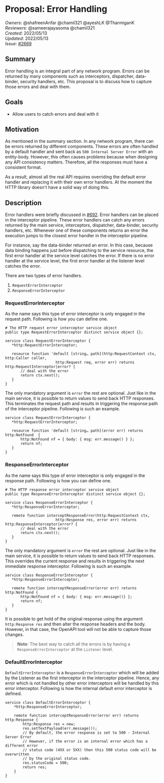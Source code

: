 # Proposal: Error Handling

_Owners_: @shafreenAnfar @chamil321 @ayeshLK @TharmiganK  
_Reviewers_: @sameerajayasoma @chamil321    
_Created_: 2022/05/13  
_Updated_: 2022/05/13  
_Issue_: [#2669](https://github.com/ballerina-platform/ballerina-standard-library/issues/2669)

## Summary
Error handling is an integral part of any network program. Errors can be returned by many components such as 
interceptors, dispatcher, data-binder, security handlers, etc. This proposal is to discuss how to capture those 
errors and deal with them.

## Goals
- Allow users to catch errors and deal with it

## Motivation

As mentioned in the summary section. In any network program, there can be errors returned by different components. 
These errors are often handled by a default handler and sent back as `500 Internal Server Error` with an entity-body.
However, this often causes problems because when designing any API consistency matters. Therefore, all the responses 
must have a consistent format.

As a result, almost all the real API requires overriding the default error handler and replacing it with their own 
error handlers. At the moment the HTTP library doesn't have a solid way of doing this.

## Description

Error handlers were briefly discussed in [#692](https://github.com/ballerina-platform/ballerina-standard-library/issues/692).
Error handlers can be placed in the interceptor pipeline. These error handlers can catch any errors returned by the 
main service, interceptors, dispatcher, data-binder, security handlers, etc.  Whenever one of these components returns 
an error the execution jumps to the closest error handler in the interceptor pipeline.

For instance, say the data-binder returned an error. In this case, because data binding happens just before dispatching 
to the service resource, the first error handler at the service level catches the error. If there is no error handler at
the service level, the first error handler at the listener level catches the error.

There are two types of error handlers.
1. `RequestErrorInterceptor`
2. `ResponseErrorInterceptor`

### RequestErrorInterceptor
As the name says this type of error interceptor is only engaged in the request path. Following is how you can define one.

```ballerina
# The HTTP request error interceptor service object  
public type RequestErrorInterceptor distinct service object {};

service class RequestErrorInterceptor {
   *http:RequestErrorInterceptor;
 
   resource function 'default [string… path](http:RequestContext ctx, http:Caller caller,
                       http:Request req, error err) returns http:RequestInterceptor|error? {
       // deal with the error
       return ctx.next();
   }
}
```
The only mandatory argument is `error` the rest are optional. Just like in the main service, it is possible to return 
values to send back HTTP responses. This terminates the request path and results in triggering the response path of the 
interceptor pipeline. Following is such an example.

```ballerina
service class RequestErrorInterceptor {
   *http:RequestErrorInterceptor;
 
   resource function 'default [string… path](error err) returns http:NotFound  {
       http:NotFound nf = { body: { msg: err.message() } };
       return nf;
   }
}
```

### ResponseErrorInterceptor
As the name says this type of error interceptor is only engaged in the response path. Following is how you can define one.
```ballerina
# The HTTP response error interceptor service object  
public type ResponseErrorInterceptor distinct service object {};

service class ResponseErrorInterceptor {
   *http:ResponseErrorInterceptor;
 
   remote function interceptResponseError(http:RequestContext ctx,
                       http:Response res, error err) returns http:ResponseInterceptor|error? {
       // deal with the error
       return ctx.next();
   }
}
```
The only mandatory argument is `error` the rest are optional. Just like in the main service, it is possible to return 
values to send back HTTP responses. This overrides the current response and results in triggering the next immediate
response interceptor. Following is such an example.

```ballerina
service class ResponseErrorInterceptor {
   *http:ResponseErrorInterceptor;
 
   remote function interceptResponseError(error err) returns http:NotFound {
       http:NotFound nf = { body: { msg: err.message()} };
       return nf;
   }
}
```
It is possible to get hold of the original response using the argument `http:Response res` and then alter the response 
headers and the body. However, in that case, the OpenAPI tool will not be able to capture those changes.

> **Note**: The best way to catch all the errors is by having a `ResponseErrorInterceptor` at the `Listener` level.

### DefaultErrorInterceptor
`DefaultErrorInterceptor` is a `ResponseErrorInterceptor` which will be added by the Listener as the 
first interceptor in the interceptor pipeline. Hence, any error which is not handled by other error interceptors 
will be handled by this error interceptor. Following is how the internal default error interceptor is defined.

```ballerina
service class DefaultErrorInterceptor {
    *http:ResponseErrorInterceptor;

    remote function interceptResponseError(error err) returns http:Response {
        http:Response res = new;
        res.setTextPayload(err.message());
        // By default, the error response is set to 500 - Internal Server Error
        // However, if the error is an internal error which has a different error
        // status code (4XX or 5XX) then this 500 status code will be overwritten 
        // by the original status code.
        res.statusCode = 500;
        return res;
    }
}
```

